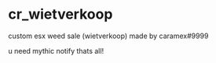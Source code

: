 # cr_wietverkoop
custom esx weed sale (wietverkoop) made by caramex#9999

u need mythic notify thats all!
